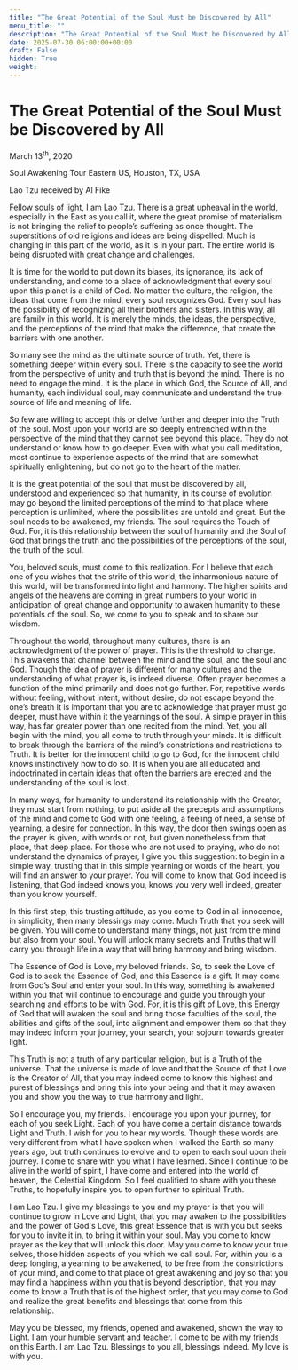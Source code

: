 ```yaml
---
title: "The Great Potential of the Soul Must be Discovered by All"
menu_title: ""
description: "The Great Potential of the Soul Must be Discovered by All"
date: 2025-07-30 06:00:00+00:00
draft: False
hidden: True
weight:
---
```

# The Great Potential of the Soul Must be Discovered by All

March 13<sup>th</sup>, 2020

Soul Awakening Tour Eastern US, Houston, TX, USA

Lao Tzu received by Al Fike

Fellow souls of light, I am Lao Tzu. There is a great upheaval in the world, especially in the East as you call it, where the great promise of materialism is not bringing the relief to people’s suffering as once thought. The superstitions of old religions and ideas are being dispelled. Much is changing in this part of the world, as it is in your part. The entire world is being disrupted with great change and challenges.

It is time for the world to put down its biases, its ignorance, its lack of understanding, and come to a place of acknowledgment that every soul upon this planet is a child of God. No matter the culture, the religion, the ideas that come from the mind, every soul recognizes God. Every soul has the possibility of recognizing all their brothers and sisters. In this way, all are family in this world. It is merely the minds, the ideas, the perspective, and the perceptions of the mind that make the difference, that create the barriers with one another.

So many see the mind as the ultimate source of truth. Yet, there is something deeper within every soul. There is the capacity to see the world from the perspective of unity and truth that is beyond the mind. There is no need to engage the mind. It is the place in which God, the Source of All, and humanity, each individual soul, may communicate and understand the true source of life and meaning of life.

So few are willing to accept this or delve further and deeper into the Truth of the soul. Most upon your world are so deeply entrenched within the perspective of the mind that they cannot see beyond this place. They do not understand or know how to go deeper. Even with what you call meditation, most continue to experience aspects of the mind that are somewhat spiritually enlightening, but do not go to the heart of the matter.

It is the great potential of the soul that must be discovered by all, understood and experienced so that humanity, in its course of evolution may go beyond the limited perceptions of the mind to that place where perception is unlimited, where the possibilities are untold and great. But the soul needs to be awakened, my friends. The soul requires the Touch of God. For, it is this relationship between the soul of humanity and the Soul of God that brings the truth and the possibilities of the perceptions of the soul, the truth of the soul.

You, beloved souls, must come to this realization. For I believe that each one of you wishes that the strife of this world, the inharmonious nature of this world, will be transformed into light and harmony. The higher spirits and angels of the heavens are coming in great numbers to your world in anticipation of great change and opportunity to awaken humanity to these potentials of the soul.  So, we come to you to speak and to share our wisdom.

Throughout the world, throughout many cultures, there is an acknowledgment of the power of prayer. This is the threshold to change. This awakens that channel between the mind and the soul, and the soul and God. Though the idea of prayer is different for many cultures and the understanding of what prayer is, is indeed diverse. Often prayer becomes a function of the mind primarily and does not go further. For, repetitive words without feeling, without intent, without desire, do not escape beyond the one’s breath  It is important that you are to acknowledge that prayer must go deeper, must have within it the yearnings of the soul. A simple prayer in this way, has far greater power than one recited from the mind. Yet, you all begin with the mind, you all come to truth through your minds. It is difficult to break through the barriers of the mind’s constrictions and restrictions to Truth. It is better for the innocent child to go to God, for the innocent child knows instinctively how to do so. It is when you are all educated and indoctrinated in certain ideas that often the barriers are erected and the understanding of the soul is lost.

In many ways, for humanity to understand its relationship with the Creator, they must start from nothing, to put aside all the precepts and assumptions of the mind and come to God with one feeling, a feeling of need, a sense of yearning, a desire for connection. In this way, the door then swings open as the prayer is given, with words or not, but given nonetheless from that place, that deep place. For those who are not used to praying, who do not understand the dynamics of prayer, I give you this suggestion:  to begin in a simple way, trusting that in this simple yearning or words of the heart, you will find an answer to your prayer. You will come to know that God indeed is listening, that God indeed knows you, knows you very well indeed, greater than you know yourself.

In this first step, this trusting attitude, as you come to God in all innocence, in simplicity, then many blessings may come. Much Truth that you seek will be given. You will come to understand many things, not just from the mind but also from your soul. You will unlock many secrets and Truths that will carry you through life in a way that will bring harmony and bring wisdom.

The Essence of God is Love, my beloved friends. So, to seek the Love of God is to seek the Essence of God, and this Essence is a gift. It may come from God’s Soul and enter your soul. In this way, something is awakened within you that will continue to encourage and guide you through your searching and efforts to be with God. For, it is this gift of Love, this Energy of God that will awaken the soul and bring those faculties of the soul, the abilities and gifts of the soul, into alignment and empower them so that they may indeed inform your journey, your search, your sojourn towards greater light.

This Truth is not a truth of any particular religion, but is a Truth of the universe. That the universe is made of love and that the Source of that Love is the Creator of All, that you may indeed come to know this highest and purest of blessings and bring this into your being and that it may awaken you and show you the way to true harmony and light.

So I encourage you, my friends. I encourage you upon your journey, for each of you seek Light. Each of you have come a certain distance towards Light and Truth. I wish for you to hear my words. Though these words are very different from what I have spoken when I walked the Earth so many years ago, but truth continues to evolve and to open to each soul upon their journey. I come to share with you what I have learned. Since I continue to be alive in the world of spirit, I have come and entered into the world of heaven, the Celestial Kingdom. So I feel qualified to share with you these Truths, to hopefully inspire you to open further to spiritual Truth.

I am Lao Tzu. I give my blessings to you and my prayer is that you will continue to grow in Love and Light, that you may awaken to the possibilities and the power of God's Love, this great Essence that is with you but seeks for you to invite it in, to bring it within your soul. May you come to know prayer as the key that will unlock this door. May you come to know your true selves, those hidden aspects of you which we call soul. For, within you is a deep longing, a yearning to be awakened, to be free from the constrictions of your mind, and come to that place of great awakening and joy so that you may find a happiness within you that is beyond description, that you may come to know a Truth that is of the highest order, that you may come to God and realize the great benefits and blessings that come from this relationship.

May you be blessed, my friends, opened and awakened, shown the way to Light. I am your humble servant and teacher. I come to be with my friends on this Earth. I am Lao Tzu. Blessings to you all, blessings indeed. My love is with you.
